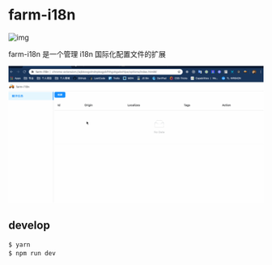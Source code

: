 # farm-i18n

![img](https://img.shields.io/github/license/icepy/farm-platfrom.svg)

farm-i18n 是一个管理 i18n 国际化配置文件的扩展

![](./farm-i18n.gif)

## develop

```bash
$ yarn
$ npm run dev
```
